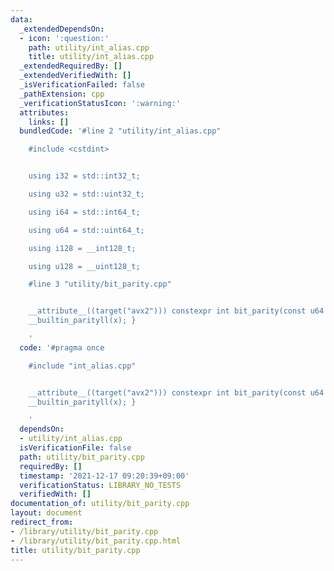 ```yaml
---
data:
  _extendedDependsOn:
  - icon: ':question:'
    path: utility/int_alias.cpp
    title: utility/int_alias.cpp
  _extendedRequiredBy: []
  _extendedVerifiedWith: []
  _isVerificationFailed: false
  _pathExtension: cpp
  _verificationStatusIcon: ':warning:'
  attributes:
    links: []
  bundledCode: '#line 2 "utility/int_alias.cpp"

    #include <cstdint>


    using i32 = std::int32_t;

    using u32 = std::uint32_t;

    using i64 = std::int64_t;

    using u64 = std::uint64_t;

    using i128 = __int128_t;

    using u128 = __uint128_t;

    #line 3 "utility/bit_parity.cpp"


    __attribute__((target("avx2"))) constexpr int bit_parity(const u64 x) { return
    __builtin_parityll(x); }

    '
  code: '#pragma once

    #include "int_alias.cpp"


    __attribute__((target("avx2"))) constexpr int bit_parity(const u64 x) { return
    __builtin_parityll(x); }

    '
  dependsOn:
  - utility/int_alias.cpp
  isVerificationFile: false
  path: utility/bit_parity.cpp
  requiredBy: []
  timestamp: '2021-12-17 09:20:39+09:00'
  verificationStatus: LIBRARY_NO_TESTS
  verifiedWith: []
documentation_of: utility/bit_parity.cpp
layout: document
redirect_from:
- /library/utility/bit_parity.cpp
- /library/utility/bit_parity.cpp.html
title: utility/bit_parity.cpp
---
```

